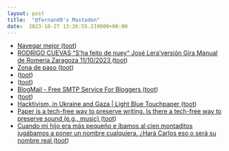 ```yaml
---
layout: post
title:  "@fernand0's Mastodon"
date:  2023-10-27 13:36:55.219000+00:00
---
```

*  [Navegar mejor ](https://www.lavanguardia.com/opinion/20231017/9304373/navegar-mejor.htm) ([toot](https://mastodon.social/@fernand0/111307247794075084))
*  [RODRIGO CUEVAS “S'ha feito de nuey“ José Lera’versión Gira Manual de Romería Zaragoza 11/10/2023 ](https://www.youtube.com/watch?v=62sKigczUxk&amp%3Bfeature=youtu.b) ([toot](https://mastodon.social/@fernand0/111307065101129319))
*  [Zona de paso ](https://www.flickr.com/photos/fernand0/53267586920) ([toot](https://mastodon.social/@fernand0/111306802022822740))
*  [ ](https://floss.social/@rrwo) ([toot](https://mastodon.social/@fernand0/111306712205438171))
*  [ ](https://mastodon.social/users/fernand0/statuses/111306711697277762/activity) ([toot](https://mastodon.social/users/fernand0/statuses/111306711697277762/activity))
*  [BlogMail - Free SMTP Service For Bloggers ](https://blogmail.i) ([toot](https://mastodon.social/@fernand0/111306669549829801))
*  [ ](https://paquita.masto.host/@fjromero) ([toot](https://mastodon.social/@fernand0/111306520230511079))
*  [Hacktivism, in Ukraine and Gaza \| Light Blue Touchpaper ](https://www.lightbluetouchpaper.org/2023/10/16/hacktivism-in-ukraine-and-gaza) ([toot](https://mastodon.social/@fernand0/111306508930921763))
*  [Paper is a tech-free way to preserve writing. Is there a tech-free way to preserve sound (e.g., music) ](https://blog.computationalcomplexity.org/2023/10/paper-is-tech-free-way-to-preserve.htm) ([toot](https://mastodon.social/@fernand0/111306218371228328))
*  [Cuando mi hijo era más  pequeño e íbamos al cien montaditos jugábamos a poner un nombre cualquiera. ¿Hará Carlos eso o será su nombre real ](https://mastodon.social/@fernand0/111306084052183625) ([toot](https://mastodon.social/@fernand0/111306084052183625))
